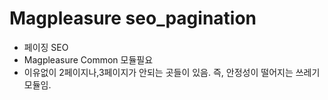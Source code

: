 # Magpleasure seo_pagination
- 페이징 SEO
- Magpleasure Common 모듈필요
- 이유없이 2페이지나,3페이지가 안되는 곳들이 있음. 즉, 안정성이 떨어지는 쓰레기 모듈임.
